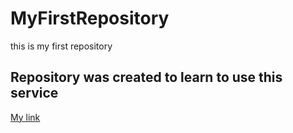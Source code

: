# MyFirstRepository
this is my first repository
## Repository was created to learn to use this service
[My link](https://github.com/ViFeduk)
